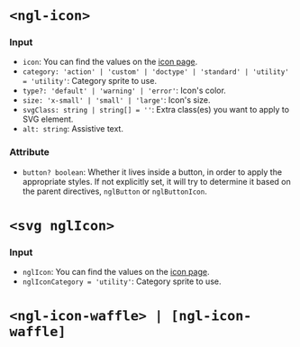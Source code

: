 # `<ngl-icon>`

### Input

  * `icon`: You can find the values on the [icon page](https://www.lightningdesignsystem.com/resources/icons/#utility).
  * `category: 'action' | 'custom' | 'doctype' | 'standard' | 'utility' = 'utility'`: Category sprite to use.
  * `type?: 'default' | 'warning' | 'error'`:  Icon's color.
  * `size: 'x-small' | 'small' | 'large'`: Icon's size.
  * `svgClass: string | string[] = ''`: Extra class(es) you want to apply to SVG element.
  * `alt: string`: Assistive text.

### Attribute

  * `button? boolean`: Whether it lives inside a button, in order to apply the appropriate styles. If not explicitly set, it will try to determine it based on the parent directives, `nglButton` or `nglButtonIcon`.


# `<svg nglIcon>`

### Input

  * `nglIcon`: You can find the values on the [icon page](https://www.lightningdesignsystem.com/resources/icons/#utility).
  * `nglIconCategory = 'utility'`: Category sprite to use.


# `<ngl-icon-waffle> | [ngl-icon-waffle]`
